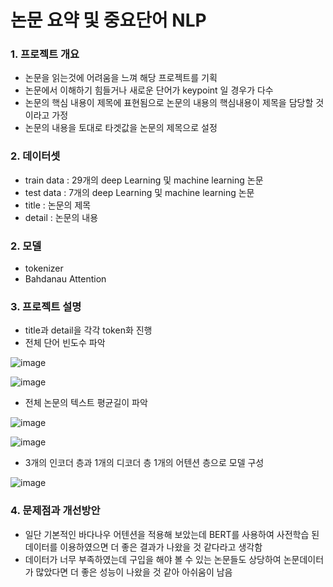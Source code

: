 # 논문 요약 및 중요단어 NLP

### 1. 프로젝트 개요
+ 논문을 읽는것에 어려움을 느껴 해당 프로젝트를 기획
+ 논문에서 이해하기 힘들거나 새로운 단어가 keypoint 일 경우가 다수
+ 논문의 핵심 내용이 제목에 표현됨으로 논문의 내용의 핵심내용이 제목을 담당할 것이라고 가정
+ 논문의 내용을 토대로 타겟값을 논문의 제목으로 설정

### 2. 데이터셋
+ train data : 29개의 deep Learning 및 machine learning 논문
+ test data : 7개의 deep Learning 및 machine learning 논문
+ title : 논문의 제목
+ detail : 논문의 내용

### 2. 모델
+ tokenizer
+ Bahdanau Attention

### 3. 프로젝트 설명
+ title과 detail을 각각 token화 진행
+ 전체 단어 빈도수 파악

![image](https://user-images.githubusercontent.com/74826174/189719881-54733074-fe1f-40d1-9bf4-cc1a80dc43dd.png)

![image](https://user-images.githubusercontent.com/74826174/189719903-9c246753-8c3f-4277-b50f-8d213ae89742.png)

+ 전체 논문의 텍스트 평균길이 파악

![image](https://user-images.githubusercontent.com/74826174/189720008-36d229d5-52dd-420e-9558-86dfc4dd2a40.png)

![image](https://user-images.githubusercontent.com/74826174/189719958-2bc0599e-27cb-4b45-9381-ceddae9d61ec.png)

+ 3개의 인코더 층과 1개의 디코더 층 1개의 어텐션 층으로 모델 구성

![image](https://user-images.githubusercontent.com/74826174/189720049-506dc206-7d9b-456c-bad5-52854b25389b.png)


### 4. 문제점과 개선방안
+ 일단 기본적인 바다나우 어텐션을 적용해 보았는데 BERT를 사용하여 사전학습 된 데이터를 이용하였으면 더 좋은 결과가 나왔을 것 같다라고 생각함
+ 데이터가 너무 부족하였는데 구입을 해야 볼 수 있는 논문들도 상당하여 논문데이터가 많았다면 더 좋은 성능이 나왔을 것 같아 아쉬움이 남음
